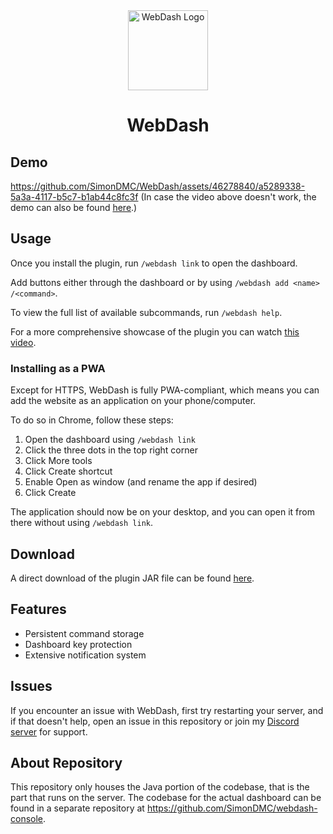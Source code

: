<div align="center">
    <img src="https://simondmc.com/media/imgs/icons/webdash.png" height="128" alt="WebDash Logo">
    <h1 align="center">WebDash</h1>
</div>

## Demo

https://github.com/SimonDMC/WebDash/assets/46278840/a5289338-5a3a-4117-b5c7-b1ab44c8fc3f
(In case the video above doesn't work, the demo
can also be found [here](https://youtu.be/Zq_1JqmAYXU).)

## Usage

Once you install the plugin, run `/webdash link` to open
the dashboard.

Add buttons either through the dashboard or by using
`/webdash add <name> /<command>`.

To view the full list of available subcommands, run
`/webdash help`.

For a more comprehensive showcase of the plugin you can watch
[this video](https://youtu.be/JAiR_sqH2bQ).

### Installing as a PWA

Except for HTTPS, WebDash is fully PWA-compliant, which
means you can add the website as an application on your
phone/computer.

To do so in Chrome, follow these steps:

1. Open the dashboard using `/webdash link`
2. Click the three dots in the top right corner
3. Click More tools
4. Click Create shortcut
5. Enable Open as window (and rename the app if desired)
6. Click Create

The application should now be on your desktop, and you can
open it from there without using `/webdash link`.

## Download

A direct download of the plugin JAR file can be found
[here](https://github.com/SimonDMC/WebDash/releases/latest/download/WebDash.jar).

## Features

- Persistent command storage
- Dashboard key protection
- Extensive notification system

## Issues

If you encounter an issue with WebDash, first try restarting
your server, and if that doesn't help, open an issue in this
repository or join my [Discord server](https://discord.gg/mG3QWBp)
for support.

## About Repository

This repository only houses the Java portion of the codebase,
that is the part that runs on the server. The codebase for
the actual dashboard can be found in a separate repository at
https://github.com/SimonDMC/webdash-console.